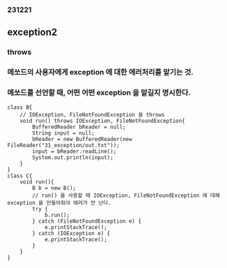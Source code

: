 ### 231221
## exception2
### throws
### 메쏘드의 사용자에게 exception 에 대한 에러처리를 맡기는 것.
### 메쏘드를 선언할 때, 어떤 어떤 exception 을 맡길지 명시한다.
```
class B{
    // IOException, FileNotFoundException 을 throws 
    void run() throws IOException, FileNotFoundException{
        BufferedReader bReader = null;
        String input = null;
        bReader = new BufferedReader(new FileReader("31_exception/out.txt"));
        input = bReader.readLine();
        System.out.println(input); 
    }
}
class C{
    void run(){
        B b = new B();
        // run() 을 사용할 때 IOException, FileNotFoundException 에 대해 exception 을 만들어줘야 에러가 안 난다.
        try {
            b.run();
        } catch (FileNotFoundException e) {
            e.printStackTrace();
        } catch (IOException e) {
            e.printStackTrace();
        }
    }
}
```
### <br/>



